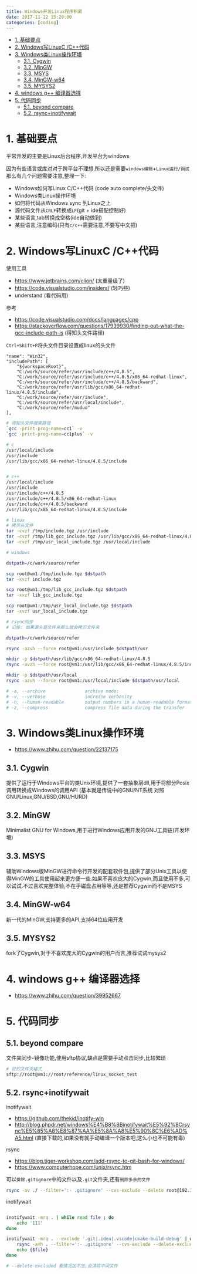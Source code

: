 ```yaml
---
title: Windows开发Linux程序积累
date: 2017-11-12 15:20:00
categories: [coding]
---
```


<!-- TOC -->

- [1. 基础要点](#1-基础要点)
- [2. Windows写LinuxC /C++代码](#2-windows写linuxc-c代码)
- [3. Windows类Linux操作环境](#3-windows类linux操作环境)
    - [3.1. Cygwin](#31-cygwin)
    - [3.2. MinGW](#32-mingw)
    - [3.3. MSYS](#33-msys)
    - [3.4. MinGW-w64](#34-mingw-w64)
    - [3.5. MYSYS2](#35-mysys2)
- [4. windows g++ 编译器选择](#4-windows-g-编译器选择)
- [5. 代码同步](#5-代码同步)
    - [5.1. beyond compare](#51-beyond-compare)
    - [5.2. rsync+inotifywait](#52-rsyncinotifywait)

<!-- /TOC -->


<a id="markdown-1-基础要点" name="1-基础要点"></a>
# 1. 基础要点

平常开发的主要是Linux后台程序,开发平台为windows

因为有些语言或库对对于跨平台不理想,所以还是需要`windows编辑`+`Linux运行/调试`那么有几个问题需要注意,整理一下:

* Windows如何写Linux C/C++代码 (code auto complete/头文件)
* Windows类Linux操作环境
* 如何将代码从Windows sync 到Linux之上
* 源代码文件从`CRLF`转换成`LF`(git + ide搭配控制好)
* 某些语言,tab转换成空格(ide自动做到)
* 某些语言,注意编码(只有`c/c++`需要注意,不要写中文把)

<a id="markdown-2-windows写linuxc-c代码" name="2-windows写linuxc-c代码"></a>
# 2. Windows写LinuxC /C++代码

使用工具
* https://www.jetbrains.com/clion/ (太重量级了)
* https://code.visualstudio.com/insiders/ (轻巧些)
* understand (看代码用)

参考
* https://code.visualstudio.com/docs/languages/cpp
* https://stackoverflow.com/questions/17939930/finding-out-what-the-gcc-include-path-is (得知头文件路径)

`Ctrl+Shift+P`将头文件目录设置成linux的头文件

```
"name": "Win32",
"includePath": [
    "${workspaceRoot}",
    "C:/work/source/refer/usr/include/c++/4.8.5",
    "C:/work/source/refer/usr/include/c++/4.8.5/x86_64-redhat-linux",
    "C:/work/source/refer/usr/include/c++/4.8.5/backward",
    "C:/work/source/refer/usr/lib/gcc/x86_64-redhat-linux/4.8.5/include",
    "C:/work/source/refer/usr/include",
    "C:/work/source/refer/usr/local/include",
    "C:/work/source/refer/muduo"
],
```

```bash
# 得知头文件搜索路径
`gcc -print-prog-name=cc1` -v
`gcc -print-prog-name=cc1plus` -v

# c
/usr/local/include
/usr/include
/usr/lib/gcc/x86_64-redhat-linux/4.8.5/include


# c++
/usr/local/include
/usr/include
/usr/include/c++/4.8.5
/usr/include/c++/4.8.5/x86_64-redhat-linux
/usr/include/c++/4.8.5/backward
/usr/lib/gcc/x86_64-redhat-linux/4.8.5/include

# linux
# 拷贝头文件
tar -cvzf /tmp/include.tgz /usr/include
tar -cvzf /tmp/lib_gcc_include.tgz /usr/lib/gcc/x86_64-redhat-linux/4.8.5/include
tar -cvzf /tmp/usr_local_include.tgz /usr/local/include

# windows

dstpath=/c/work/source/refer

scp root@vm1:/tmp/include.tgz $dstpath
tar -xvzf include.tgz

scp root@vm1:/tmp/lib_gcc_include.tgz $dstpath
tar -xvzf lib_gcc_include.tgz

scp root@vm1:/tmp/usr_local_include.tgz $dstpath
tar -xvzf usr_local_include.tgz
```

```bash
# rsync同步
# 记住: 如果源头是文件夹那么就会拷贝文件夹

dstpath=/c/work/source/refer

rsync -azvh --force root@vm1:/usr/include $dstpath/usr

mkdir -p $dstpath/usr/lib/gcc/x86_64-redhat-linux/4.8.5
rsync -avzh --force root@vm1:/usr/lib/gcc/x86_64-redhat-linux/4.8.5/include $dstpath/usr/lib/gcc/x86_64-redhat-linux/4.8.5

mkdir -p $dstpath/usr/local
rsync -azvh --force root@vm1:/usr/local/include $dstpath/usr/local

# -a, --archive               archive mode;
# -v, --verbose               increase verbosity
# -h, --human-readable        output numbers in a human-readable format
# -z, --compress              compress file data during the transfer
```

<a id="markdown-3-windows类linux操作环境" name="3-windows类linux操作环境"></a>
# 3. Windows类Linux操作环境

* https://www.zhihu.com/question/22137175

<a id="markdown-31-cygwin" name="31-cygwin"></a>
## 3.1. Cygwin
提供了运行于Windows平台的类Unix环境,提供了一套抽象层dll,用于将部分Posix调用转换成Windows的调用API (基本就是传说中的GNU/NT系统 对照GNU/Linux,GNU/BSD,GNU/HURD)

<a id="markdown-32-mingw" name="32-mingw"></a>
## 3.2. MinGW
Minimalist GNU for Windows,用于进行Windows应用开发的GNU工具链(开发环境)

<a id="markdown-33-msys" name="33-msys"></a>
## 3.3. MSYS
辅助Windows版MinGW进行命令行开发的配套软件包,提供了部分Unix工具以使得MinGW的工具使用起来更方便一些.如果不喜欢庞大的Cygwin,而且使用不多,可以试试.不过喜欢完整体验,不在乎磁盘占用等等,还是推荐Cygwin而不是MSYS

<a id="markdown-34-mingw-w64" name="34-mingw-w64"></a>
## 3.4. MinGW-w64

新一代的MinGW,支持更多的API,支持64位应用开发

<a id="markdown-35-mysys2" name="35-mysys2"></a>
## 3.5. MYSYS2

fork了Cygwin,对于不喜欢庞大的Cygwin的用户而言,推荐试试mysys2

<a id="markdown-4-windows-g-编译器选择" name="4-windows-g-编译器选择"></a>
# 4. windows g++ 编译器选择
* https://www.zhihu.com/question/39952667

<a id="markdown-5-代码同步" name="5-代码同步"></a>
# 5. 代码同步

<a id="markdown-51-beyond-compare" name="51-beyond-compare"></a>
## 5.1. beyond compare
文件夹同步-镜像功能,使用sftp协议,缺点是需要手动点击同步,比较繁琐

```bash
# 目的文件夹格式
sftp://root@vm1://root/reference/linux_socket_test
```

<a id="markdown-52-rsyncinotifywait" name="52-rsyncinotifywait"></a>
## 5.2. rsync+inotifywait

inotifywait
* https://github.com/thekid/inotify-win
* http://blog.phpdr.net/windows%E4%B8%8Binotifywait%E5%92%8Crsync%E5%85%A8%E8%87%AA%E5%8A%A8%E5%90%8C%E6%AD%A5.html (直接下载的,如果没有就手动编译一个版本吧,这么小也不可能有毒)

rsync
* https://blog.tiger-workshop.com/add-rsync-to-git-bash-for-windows/
* https://www.computerhope.com/unix/rsync.htm

可以`排除.gitignore`中的文件以及`.git`文件夹,还有`删除多余的文件`
```bash
rsync -av ./ --filter=':- .gitignore' --cvs-exclude --delete root@192.168.198.130:/root/reference/linux_socket_test
```

inotifywait
```bash

inotifywait -mrq . | while read file ; do
    echo '111'
done

inotifywait -mrq . --exclude '.git|.idea|.vscode|cmake-build-debug' | while read file ; do
    rsync -avh . --filter=':- .gitignore' --cvs-exclude --delete-excluded --force root@vm1:/root/reference/linux_socket_test
    echo {$file}
done

# --delete-excluded 看情况加不加,会清除中间文件
```

